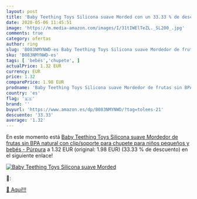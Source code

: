 ```yaml
---
layout: post
title: 'Baby Teething Toys Silicona suave Morded con un 33.33 % de descuento'
date: 2020-05-06 11:45:51
image: 'https://m.media-amazon.com/images/I/31tIWElTeZL._SL200_.jpg'
comments: true
category: ofertas
author: ring
slug: 'B083NMYNWD-es Baby Teething Toys Silicona suave Mordedor de frutas sin...'
sku: 'B083NMYNWD-es'
tags: [ 'bebés','chupete', ]
actualPrice: 1.32 EUR
currency: EUR
price: 1.32
comparePrice: 1.98 EUR
prodname: 'Baby Teething Toys Silicona suave Mordedor de frutas sin BPA natural con clip/soporte para chupete para niños pequeños y bebés - Púrpura'
country: 'es'
flag: '🇪🇸'
brand: ''
buyurl: 'https://www.amazon.es/dp/B083NMYNWD/?tag=tolees-21'
descuento: '33.33'
average: '1.32'
---
```


En este momento está [Baby Teething Toys Silicona suave Mordedor de frutas sin BPA natural con clip/soporte para chupete para niños pequeños y bebés - Púrpura](https://www.amazon.es/dp/B083NMYNWD/?tag=tolees-21) a 1.32 EUR (original: 1.98 EUR) (33.33 %  de descuento) en el siguiente enlace!

[![Baby Teething Toys Silicona suave Morded](https://m.media-amazon.com/images/I/31tIWElTeZL._SL200_.jpg)](https://www.amazon.es/dp/B083NMYNWD/?tag=tolees-21)

🔎:


[🛒 Aquí!!!](https://www.amazon.es/dp/B083NMYNWD/?tag=tolees-21)
